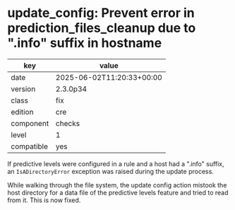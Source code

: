 [//]: # (werk v2)
# update_config: Prevent error in prediction_files_cleanup due to ".info" suffix in hostname

key        | value
---------- | ---
date       | 2025-06-02T11:20:33+00:00
version    | 2.3.0p34
class      | fix
edition    | cre
component  | checks
level      | 1
compatible | yes

If predictive levels were configured in a rule and a host had a ".info" suffix, an `IsADirectoryError` exception was raised during the update process.

While walking through the file system, the update config action mistook the host directory for a data file of the predictive levels feature and tried to read from it.
This is now fixed.
